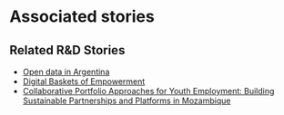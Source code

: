 # Associated stories

<!-- !!DO NOT REMOVE!! start autogenerated hyperlinks -->
## Related R&D Stories
- [Open data in Argentina](/RnD-Archive/stories/?doc=Explorers_ARG)
- [Digital Baskets of Empowerment](/RnD-Archive/stories/?doc=Explorers_SLV)
- [Collaborative Portfolio Approaches for Youth Employment: Building Sustainable Partnerships and Platforms in Mozambique](/RnD-Archive/stories/?doc=Explorers_MOZ)
<!-- !!DO NOT REMOVE!! end autogenerated hyperlinks -->
